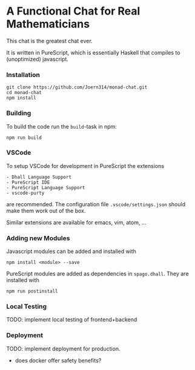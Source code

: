 # A Functional Chat for Real Mathematicians

This chat is the greatest chat ever.

It is written in PureScript, which is essentially Haskell that compiles to (unoptimized) javascript.

### Installation

```
git clone https://github.com/Joern314/monad-chat.git
cd monad-chat
npm install
```

### Building

To build the code run the `build`-task in npm:
```
npm run build
```

### VSCode

To setup VSCode for development in PureScript the extensions 
```
- Dhall Language Support
- PureScript IDE
- PureScript Language Support
- vscode-purty
```
are recommended. The configuration file `.vscode/settings.json` should make them work out of the box.

Similar extensions are available for emacs, vim, atom, ...

### Adding new Modules

Javascript modules can be added and installed with
```
npm install <module> --save
```

PureScript modules are added as dependencies in `spago.dhall`. They are installed with
```
npm run postinstall
```

### Local Testing

TODO: implement local testing of frontend+backend

### Deployment

TODO: implement deployment for production.

* does docker offer safety benefits?
